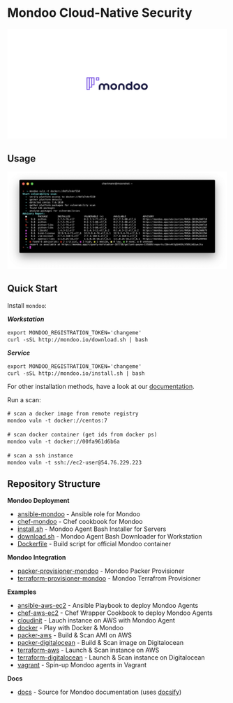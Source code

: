 # Mondoo Cloud-Native Security

![Mondoo Cloud-Native Security](assets/title.png)

## Usage

![Mondoo CLI](assets/mondoo_cli.png)


## Quick Start

Install `mondoo`:

***Workstation***

```
export MONDOO_REGISTRATION_TOKEN='changeme'
curl -sSL http://mondoo.io/download.sh | bash
```

***Service***

```
export MONDOO_REGISTRATION_TOKEN='changeme'
curl -sSL http://mondoo.io/install.sh | bash
```

For other installation methods, have a look at our [documentation](https://mondoo.io/docs/agent/).


Run a scan:

```
# scan a docker image from remote registry
mondoo vuln -t docker://centos:7

# scan docker container (get ids from docker ps)
mondoo vuln -t docker://00fa961d6b6a

# scan a ssh instance
mondoo vuln -t ssh://ec2-user@54.76.229.223
```

## Repository Structure

**Mondoo Deployment**
- [ansible-mondoo](./ansible-mondoo) - Ansible role for Mondoo
- [chef-mondoo](./chef-mondoo) - Chef cookbook for Mondoo
- [install.sh](./install.sh) - Mondoo Agent Bash Installer for Servers
- [download.sh](./download.sh) - Mondoo Agent Bash Downloader for Workstation
- [Dockerfile](./Dockerfile) - Build script for official Mondoo container

**Mondoo Integration**
- [packer-provisioner-mondoo](./packer-provisioner-mondoo) - Mondoo Packer Provisioner
- [terraform-provisioner-mondoo](./terraform-provisioner-mondoo) - Mondoo Terrafrom Provisioner

**Examples**

 - [ansible-aws-ec2](./examples/ansible-aws-ec2) - Ansible Playbook to deploy Mondoo Agents
 - [chef-aws-ec2](./examples/chef-aws-ec2) - Chef Wrapper Cookbook to deploy Mondoo Agents
 - [cloudinit](examples/cloudinit) - Lauch instance on AWS with Mondoo Agent
 - [docker](./examples/docker) - Play with Docker & Mondoo
 - [packer-aws](./examples/packer-aws) - Build & Scan AMI on AWS
 - [packer-digitalocean](./examples/packer-digitalocean) - Build & Scan image on Digitalocean
 - [terraform-aws](./examples/terraform-aws) - Launch & Scan instance on AWS
 - [terraform-digitalocean](./examples/terraform-digitalocean) - Launch & Scan instance on Digitalocean
 - [vagrant](./examples/vagrant) - Spin-up Mondoo agents in Vagrant

 **Docs**

  - [docs](./docs) - Source for Mondoo documentation (uses [docsify](https://docsify.js.org/#/quickstart))

